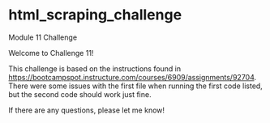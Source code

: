 # html_scraping_challenge
Module 11 Challenge

Welcome to Challenge 11!

This challenge is based on the instructions found in https://bootcampspot.instructure.com/courses/6909/assignments/92704. There were some issues with the first file when running the first code listed, but the second code should work just fine. 

If there are any questions, please let me know!
